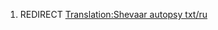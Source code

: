 1.  REDIRECT [Translation:Shevaar autopsy
    txt/ru](Translation:Shevaar_autopsy_txt/ru "wikilink")